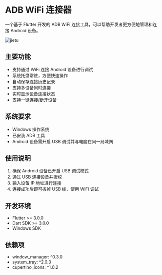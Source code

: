 # ADB WiFi 连接器

一个基于 Flutter 开发的 ADB WiFi 连接工具，可以帮助开发者更方便地管理和连接 Android 设备。




![jietu](https://github.com/user-attachments/assets/ab693773-cefa-448e-b606-116900a84b66)

## 主要功能

- 支持通过 WiFi 连接 Android 设备进行调试
- 系统托盘常驻，方便快速操作
- 自动保存连接历史记录
- 支持多设备同时连接
- 实时显示设备连接状态
- 支持一键连接/断开设备

## 系统要求

- Windows 操作系统
- 已安装 ADB 工具
- Android 设备需开启 USB 调试并与电脑在同一局域网

## 使用说明

1. 确保 Android 设备已开启 USB 调试模式
2. 通过 USB 连接设备并授权
3. 输入设备 IP 地址进行连接
4. 连接成功后即可拔掉 USB 线，使用 WiFi 调试

## 开发环境

- Flutter >= 3.0.0
- Dart SDK >= 3.0.0
- Windows SDK

## 依赖项

- window_manager: ^0.3.0
- system_tray: ^2.0.3
- cupertino_icons: ^1.0.2
